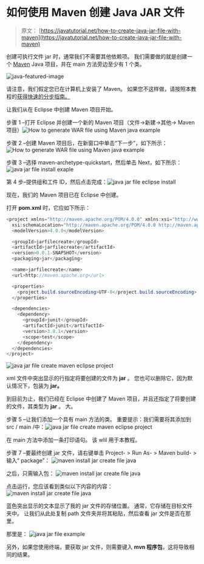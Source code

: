 # 如何使用 Maven 创建 Java JAR 文件

> 原文： [https://javatutorial.net/how-to-create-java-jar-file-with-maven](https://javatutorial.net/how-to-create-java-jar-file-with-maven)

创建可执行文件 jar 时，通常我们不需要其他依赖项。 我们需要做的就是创建一个 [Maven](https://javatutorial.net/how-to-install-maven-on-windows-linux-and-mac) Java 项目，并在 main 方法旁边至少有 1 个类。

![java-featured-image](img/e0db051dedc1179e7424b6d998a6a772.jpg)

请注意，我们假定您已在计算机上安装了 Maven。 如果您不这样做，请按照本教程的[获得快速的分步指南。](https://javatutorial.net/how-to-install-maven-on-windows-linux-and-mac)

让我们从在 Eclipse 中创建 Maven 项目开始。

步骤 1 –打开 Eclipse 并创建一个新的 Maven 项目（文件-&gt;新建-&gt;其他-&gt; Maven 项目）![How to generate WAR file using Maven java example](img/e015b5975e479d17af96f6c852f62685.jpg)

步骤 2 –创建 Maven 项目后，在新窗口中单击“下一步”，如下所示：![How to generate WAR file using Maven java example](img/d45a478cce51758e82f390a444eaa532.jpg)

步骤 3 –选择 maven-archetype-quickstart，然后单击 Next，如下所示：![java jar file install exaple](img/e401f3624440f7a0f6475077f34df1f8.jpg)

第 4 步–提供组和工件 ID，然后点击完成：![java jar file eclipse install](img/80a08c9dfff5de59b4cbbf8b487c6c28.jpg)

现在，我们的 Maven 项目已在 Eclipse 中创建。

打开 **pom.xml** 时，它应如下所示：

```java
<project xmlns="http://maven.apache.org/POM/4.0.0" xmlns:xsi="http://www.w3.org/2001/XMLSchema-instance"
  xsi:schemaLocation="http://maven.apache.org/POM/4.0.0 http://maven.apache.org/xsd/maven-4.0.0.xsd">
  <modelVersion>4.0.0</modelVersion>

  <groupId>jarfilecreate</groupId>
  <artifactId>jarfilecreate</artifactId>
  <version>0.0.1-SNAPSHOT</version>
  <packaging>jar</packaging>

  <name>jarfilecreate</name>
  <url>http://maven.apache.org</url>

  <properties>
    <project.build.sourceEncoding>UTF-8</project.build.sourceEncoding>
  </properties>

  <dependencies>
    <dependency>
      <groupId>junit</groupId>
      <artifactId>junit</artifactId>
      <version>3.8.1</version>
      <scope>test</scope>
    </dependency>
  </dependencies>
</project>

```

![java jar file create maven eclipse project](img/8c43eec79394ff64cbe1bb29ff05c5af.jpg)

xml 文件中突出显示的行指定将要创建的文件为 **jar** 。 您也可以删除它，因为默认情况下，包装为 **jar。**

到目前为止，我们已经在 Eclipse 中创建了 Maven 项目，并且还指定了将要创建的文件，其类型为 **jar** 。 大。

步骤 5 –让我们添加一个具有 main 方法的类。 重要提示：我们需要将其添加到 src / main /中：![java jar file create maven eclipse project](img/99fcfbb90a9cd896fced1317e48f936f.jpg)

在 main 方法中添加一条打印语句。 该 wlil 用于本教程。

步骤 7 –要最终创建 jar 文件，请右键单击 Project- &gt; Run As- &gt; Maven build- &gt;输入“ package”：
![maven install jar create file java](img/37c29c9c1b74aa85c0463af2d7147a7a.jpg)

之后，只需输入包：
![maven install jar create file java](img/5e42c6335eb33defe783c1feda68864b.jpg)

点击运行，您应该看到类似以下内容的内容：
![maven install jar create file java](img/60935cbaa901da9a376f3bd754e4ecce.jpg)

蓝色突出显示的文本显示了我的 jar 文件的存储位置。 通常，它存储在目标文件夹中。 让我们从此处复制 path 文件夹并将其粘贴，然后查看 jar 文件是否在那里。

那里是：
![java jar file example](img/d6b6689f8ae55aec667c498629ff833d.jpg)

另外，如果您使用终端，要获取 jar 文件，则需要键入 **mvn 程序包**，这将导致相同的结果。
